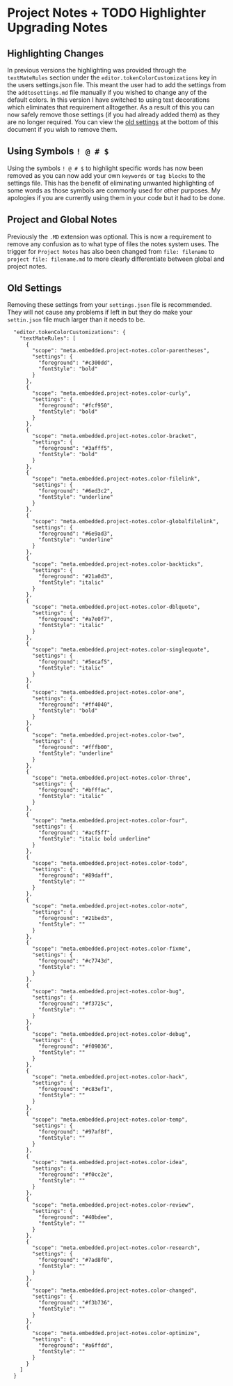 # Project Notes + TODO Highlighter Upgrading Notes

## Highlighting Changes

In previous versions the highlighting was provided through the `textMateRules` section under the `editor.tokenColorCustomizations` key in the users settings.json file. This meant the user had to add the settings from the `addtosettings.md` file manually if you wished to change any of the default colors. In this version I have switched to using text decorations which eliminates that requirement alltogether. As a result of this you can now safely remove those settings (if you had already added them) as they are no longer required. You can view the [old settings](#old-settings) at the bottom of this document if you wish to remove them.

## Using Symbols `! @ # $`

Using the symbols `! @ # $` to highlight specific words has now been removed as you can now add your own `keywords` or `tag blocks` to the settings file. This has the benefit of eliminating unwanted highlighting of some words as those symbols are commonly used for other purposes. My apologies if you are currently using them in your code but it had to be done.

## Project and Global Notes

Previously the `.MD` extension was optional. This is now a requirement to remove any confusion as to what type of files the notes system uses. The trigger for `Project Notes` has also been changed from `file: filename` to `project file: filename.md` to more clearly differentiate between global and project notes.

## Old Settings

Removing these settings from your `settings.json` file is recommended. They will not cause any problems if left in but they do make your `settin.json` file much larger than it needs to be.

```
  "editor.tokenColorCustomizations": {
    "textMateRules": [
      {
        "scope": "meta.embedded.project-notes.color-parentheses",
        "settings": {
          "foreground": "#c300dd",
          "fontStyle": "bold"
        }
      },
      {
        "scope": "meta.embedded.project-notes.color-curly",
        "settings": {
          "foreground": "#fcf950",
          "fontStyle": "bold"
        }
      },
      {
        "scope": "meta.embedded.project-notes.color-bracket",
        "settings": {
          "foreground": "#3afff5",
          "fontStyle": "bold"
        }
      },
      {
        "scope": "meta.embedded.project-notes.color-filelink",
        "settings": {
          "foreground": "#6ed3c2",
          "fontStyle": "underline"
        }
      },
      {
        "scope": "meta.embedded.project-notes.color-globalfilelink",
        "settings": {
          "foreground": "#6e9ad3",
          "fontStyle": "underline"
        }
      },
      {
        "scope": "meta.embedded.project-notes.color-backticks",
        "settings": {
          "foreground": "#21a0d3",
          "fontStyle": "italic"
        }
      },
      {
        "scope": "meta.embedded.project-notes.color-dblquote",
        "settings": {
          "foreground": "#a7e0f7",
          "fontStyle": "italic"
        }
      },
      {
        "scope": "meta.embedded.project-notes.color-singlequote",
        "settings": {
          "foreground": "#5ecaf5",
          "fontStyle": "italic"
        }
      },
      {
        "scope": "meta.embedded.project-notes.color-one",
        "settings": {
          "foreground": "#ff4040",
          "fontStyle": "bold"
        }
      },
      {
        "scope": "meta.embedded.project-notes.color-two",
        "settings": {
          "foreground": "#fffb00",
          "fontStyle": "underline"
        }
      },
      {
        "scope": "meta.embedded.project-notes.color-three",
        "settings": {
          "foreground": "#bfffac",
          "fontStyle": "italic"
        }
      },
      {
        "scope": "meta.embedded.project-notes.color-four",
        "settings": {
          "foreground": "#acf5ff",
          "fontStyle": "italic bold underline"
        }
      },
      {
        "scope": "meta.embedded.project-notes.color-todo",
        "settings": {
          "foreground": "#89daff",
          "fontStyle": ""
        }
      },
      {
        "scope": "meta.embedded.project-notes.color-note",
        "settings": {
          "foreground": "#21bed3",
          "fontStyle": ""
        }
      },
      {
        "scope": "meta.embedded.project-notes.color-fixme",
        "settings": {
          "foreground": "#c7743d",
          "fontStyle": ""
        }
      },
      {
        "scope": "meta.embedded.project-notes.color-bug",
        "settings": {
          "foreground": "#f3725c",
          "fontStyle": ""
        }
      },
      {
        "scope": "meta.embedded.project-notes.color-debug",
        "settings": {
          "foreground": "#f09036",
          "fontStyle": ""
        }
      },
      {
        "scope": "meta.embedded.project-notes.color-hack",
        "settings": {
          "foreground": "#c83ef1",
          "fontStyle": ""
        }
      },
      {
        "scope": "meta.embedded.project-notes.color-temp",
        "settings": {
          "foreground": "#97af8f",
          "fontStyle": ""
        }
      },
      {
        "scope": "meta.embedded.project-notes.color-idea",
        "settings": {
          "foreground": "#f0cc2e",
          "fontStyle": ""
        }
      },
      {
        "scope": "meta.embedded.project-notes.color-review",
        "settings": {
          "foreground": "#40bdee",
          "fontStyle": ""
        }
      },
      {
        "scope": "meta.embedded.project-notes.color-research",
        "settings": {
          "foreground": "#7ad8f0",
          "fontStyle": ""
        }
      },
      {
        "scope": "meta.embedded.project-notes.color-changed",
        "settings": {
          "foreground": "#f3b736",
          "fontStyle": ""
        }
      },
      {
        "scope": "meta.embedded.project-notes.color-optimize",
        "settings": {
          "foreground": "#a6ffdd",
          "fontStyle": ""
        }
      }
    ]
  }
```
